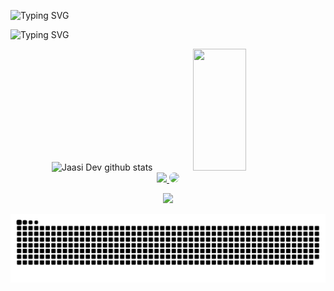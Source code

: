 <!--Title @Teyaochiuani-->
![Typing SVG](https://readme-typing-svg.herokuapp.com/?color=00b3ff&size=35&center=true&vCenter=true&width=1000&lines=HELLO👋;I'm+from+México;I'm+20+years+old;Welcome!)

<!--More about me-->
![Typing SVG](https://readme-typing-svg.herokuapp.com/?color=00b3ff&size=35&center=true&vCenter=true&width=1000&lines=I+Have+A+Cat🐈;I+Like+BLACKPINK;I+Love+JS;Anyway+I+Like+Programming!)


<!--Skill And More Information--> 
<div align="center">  
  <img width="49%" height="195px" src="https://github-readme-stats.vercel.app/api?username=Teyaochiuani&show_icons=true&count_private=true&hide_border=true&title_color=00b3ff&icon_color=00b4ff&text_color=c9d1d9&bg_color=0d1117" alt="Jaasi Dev github stats" /> 
  <img width="41%" height="195px" src="https://github-readme-stats.vercel.app/api/top-langs/?username=Teyaochiuani&layout=compact&hide_border=true&title_color=00b3ff&text_color=00b4ff&bg_color=0d1117" />
</div>

<!--Social Media-->  
<div align="center"> 
<a href="https://www.instagram.com/js.com_/" target="_blank"><img src="https://img.shields.io/badge/-Instagram-%23E4405F?style=for-the-badge&logo=instagram&logoColor=white"</a>
<a href="https://twitter.com/C_Js_JaasielHJ" target="_blank"><img src="https://img.shields.io/badge/-Twitter-%230077B2?style=for-the-badge&logo=twitter&logoColor=white" style="border-radius: 30px" target="_blank"></a> 
 </div>
  
 <!--Total Contributions--> 
 <p align="center">
<img  src="https://github-readme-streak-stats.herokuapp.com?user=Teyaochiuani&theme=tokyonight_duo&hide_border=true"
</p>

<!--Sneek Gusano-->
![](https://github.com/Platane/snk/raw/output/github-contribution-grid-snake.svg)
